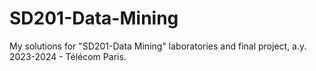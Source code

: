 # SD201-Data-Mining
My solutions for "SD201-Data Mining" laboratories and final project, a.y. 2023-2024 - Télécom Paris.
